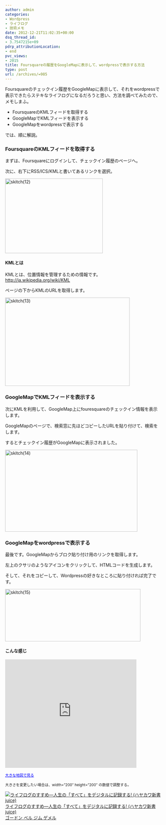 ```yaml
---
author: admin
categories:
- Wordpress
- ライフログ
- 技術メモ
date: 2012-12-21T11:02:35+00:00
dsq_thread_id:
- 3.7547215e+09
pdrp_attributionLocation:
- end
pvc_views:
- 2015
title: Foursquareの履歴をGoogleMapに表示して、wordpressで表示する方法
type: post
url: /archives/=985
---
```


Foursquareのチェックイン履歴をGoogleMapに表示して、それをwordpressで表示できたらステキなライフログになるだろうと思い、方法を調べてみたので、メモしまふ。

<ul class="checklist">
  <li>
    FoursquareのKMLフィードを取得する
  </li>
  <li>
    GoogleMapでKMLフィードを表示する
  </li>
  <li>
    GoogleMapをwordpressで表示する
  </li>
</ul>

では、順に解説。

### FoursquareのKMLフィードを取得する

まずは、Foursquareにログインして、チェックイン履歴のページへ。

次に、右下にRSS/ICS/KMLと書いてあるリンクを選択。

[<img style="background-image: none; padding-left: 0px; padding-right: 0px; display: inline; padding-top: 0px; border-width: 0px;" title="skitch(12)" alt="skitch(12)" src="http://hmi-me.ciao.jp/wordpress/wp-content/uploads/skitch12_thumb.png" width="316" height="241" border="0" />][1]

#### KMLとは

KMLとは、位置情報を管理するための情報です。<http://ja.wikipedia.org/wiki/KML>

ページの下からKMLのURLを取得します。

[<img style="background-image: none; padding-left: 0px; padding-right: 0px; display: inline; padding-top: 0px; border-width: 0px;" title="skitch(13)" alt="skitch(13)" src="http://hmi-me.ciao.jp/wordpress/wp-content/uploads/skitch13_thumb.png" width="403" height="285" border="0" />][2]

### GoogleMapでKMLフィードを表示する

次にKMLを利用して、GoogleMap上にfouresquareのチェックイン情報を表示します。

GoogleMapのページで、検索窓に先ほどコピーしたURLを貼り付けて、検索をします。
  
するとチェックイン履歴がGoogleMapに表示されました。

[<img style="background-image: none; padding-left: 0px; padding-right: 0px; display: inline; padding-top: 0px; border-width: 0px;" title="skitch(14)" alt="skitch(14)" src="http://hmi-me.ciao.jp/wordpress/wp-content/uploads/skitch14_thumb.png" width="428" height="264" border="0" />][3]

### GoogleMapをwordpressで表示する

最後です。GoogleMapからブロク貼り付け用のリンクを取得します。

左上のクサリのようなアイコンをクリックして、HTMLコードを生成します。
  
そして、それをコピーして、Wordpressの好きなところに貼り付ければ完了です。

[<img style="background-image: none; padding-left: 0px; padding-right: 0px; display: inline; padding-top: 0px; border-width: 0px;" title="skitch(15)" alt="skitch(15)" src="http://hmi-me.ciao.jp/wordpress/wp-content/uploads/skitch15_thumb.png" width="438" height="169" border="0" />][4]

#### こんな感じ

<iframe src="https://maps.google.co.jp/maps?f=q&source=s_q&hl=ja&geocode=&q=https:%2F%2Ffeeds.foursquare.com%2Fhistory%2F51SR1ZS0G0SJBICIVFPXMAE2ENNHTNJG.kml&aq=&sll=34.728949,138.455511&sspn=39.627819,59.941406&brcurrent=3,0x60185f7b01bd5057:0x88c9f317cacfd3cb,0&ie=UTF8&t=m&ll=35.617078,139.572409&spn=0.147362,0.260527&output=embed" height="350" width="425" frameborder="0" marginwidth="0" marginheight="0" scrolling="no"></iframe>
  
<small><a style="text-align: left; color: #0000ff;" href="https://maps.google.co.jp/maps?f=q&source=embed&hl=ja&geocode=&q=https:%2F%2Ffeeds.foursquare.com%2Fhistory%2F51SR1ZS0G0SJBICIVFPXMAE2ENNHTNJG.kml&aq=&sll=34.728949,138.455511&sspn=39.627819,59.941406&brcurrent=3,0x60185f7b01bd5057:0x88c9f317cacfd3cb,0&ie=UTF8&t=m&ll=35.617078,139.572409&spn=0.147362,0.260527">大きな地図で見る</a></small>

<small>大きさを変更したい場合は、</small><small>width=&#8221;200&#8243; height=&#8221;200&#8243; の数値で調整する。</small>

<div class="wlWriterEditableSmartContent" id="scid:81867AAF-BB02-476b-AE5D-12BDAC2E750D:a00e8d06-6d22-40ee-a520-37bbdd7e612a" style="margin: 0px; display: inline; float: none; padding: 0px;">
  <a href="http://www.amazon.co.jp/exec/obidos/ASIN/4153200107/sleephacker-22/ref=nosim" target="_blank"><img alt="ライフログのすすめ―人生の「すべて」をデジタルに記録する! (ハヤカワ新書juice)" src="http://ecx.images-amazon.com/images/I/417RwSrDozL._SL160_.jpg" /><br /> ライフログのすすめ―人生の「すべて」をデジタルに記録する! (ハヤカワ新書juice)<br /> ゴードン ベル ジム ゲメル </a>
</div>

<div id="fastlookup_top" style="display: none;">
</div>

 [1]: http://hmi-me.ciao.jp/wordpress/wp-content/uploads/skitch12.png
 [2]: http://hmi-me.ciao.jp/wordpress/wp-content/uploads/skitch13.png
 [3]: http://hmi-me.ciao.jp/wordpress/wp-content/uploads/skitch14.png
 [4]: http://hmi-me.ciao.jp/wordpress/wp-content/uploads/skitch15.png